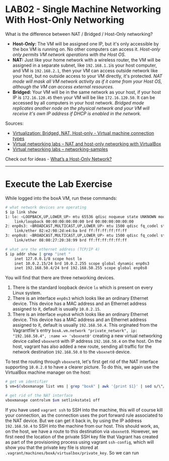 
<!--
Maintainer:   jeffskinnerbox@yahoo.com / www.jeffskinnerbox.me
Version:      0.0.1
-->



# LAB02 - Single Machine Networking With Host-Only Networking
What is the difference between NAT / Bridged / Host-Only networking?

* **Host-Only:** The VM will be assigned one IP, but it's only accessible by the box VM is running on.
No other computers can access it.
*Host-only only permits VM network operations with the Host OS.*
* **NAT:** Just like your home network with a wireless router,
the VM will be assigned in a separate subnet, like `192.168.1.1`is your host computer,
and VM is `192.168.2.1`, then your VM can access outside network like your host,
but no outside access to your VM directly, it's protected.
*NAT mode will mask all VM network activity as if it came from your Host OS, although the VM can access external resources.*
* **Bridged:** Your VM will be in the same network as your host,
if your host IP is `172.16.120.45` then your VM will be like `172.16.120.50`.
It can be accessed by all computers in your host network.
*Bridged mode replicates another node on the physical network and your VM will receive it's own IP address if DHCP is enabled in the network.*

Sources:
* [Virtualization: Bridged, NAT, Host-only - Virtual machine connection types](https://www.youtube.com/watch?v=XCkKDWMYHME)
* [Virtual networking labs – NAT and host-only networking with VirtualBox](https://leftasexercise.com/2019/12/13/virtual-networking-labs-nat-and-host-only-networking-with-virtualbox/)
* [Virtual networking labs – networking-samples](https://github.com/christianb93/networking-samples)


Check out for ideas - [What’s a Host-Only Network?](https://objectpartners.com/2018/01/18/exploring-a-host-only-network/)


------


# Execute the Lab Exercise
While logged into the boxA VM, run these commands:

```bash
# what network devices are operating
$ ip link show
1: lo: <LOOPBACK,UP,LOWER_UP> mtu 65536 qdisc noqueue state UNKNOWN mode DEFAULT group default qlen 1000
    link/loopback 00:00:00:00:00:00 brd 00:00:00:00:00:00
2: enp0s3: <BROADCAST,MULTICAST,UP,LOWER_UP> mtu 1500 qdisc fq_codel state UP mode DEFAULT group default qlen 1000
    link/ether 02:e2:98:2d:e4:ba brd ff:ff:ff:ff:ff:ff
3: enp0s8: <BROADCAST,MULTICAST,UP,LOWER_UP> mtu 1500 qdisc fq_codel state UP mode DEFAULT group default qlen 1000
    link/ether 08:00:27:20:38:99 brd ff:ff:ff:ff:ff:ff

# what are the ethernet address (TCP/IP 4)
$ ip addr show | grep "inet "
    inet 127.0.0.1/8 scope host lo
    inet 10.0.2.15/24 brd 10.0.2.255 scope global dynamic enp0s3
    inet 192.168.50.4/24 brd 192.168.50.255 scope global enp0s8
```

You will find that there are three networking devices.

1. There is the standard loopback device `lo` which is present on every Linux system.
2. There is an interface `enp0s3` which looks like an ordinary Ethernet device.
This device has a MAC address and an Ethernet address assigned to it, default is usually `10.0.2.15`.
3. There is an interface `enp0s8` which looks like an ordinary Ethernet device.
This device has a MAC address and an Ethernet address assigned to it, default is usually `192.168.50.4`.
This orginated from the Vagrantfile's entry
`boxA.vm.network "private_network", ip: "192.168.50.4", :name => 'vboxnet0'`
creating a new virtual networking device called `vboxnet0` with IP address `192.168.50.4` on the host.
On the host, vagrant has also added a new route,
sending all traffic for the network destination `192.168.50.0` to the `vboxnet0` device.

To test the routing through `vboxnet0`,
let's first get rid of the NAT interface supporting `10.0.2.0` to have a clearer picture.
To do this, we again use the VirtualBox machine manager on the host:

```bash
# get vm identifier
$ vm=$(vboxmanage list vms | grep "boxA" | awk '{print $1}' | sed s/\"//g)

# get rid of the NAT interface
vboxmanage controlvm $vm setlinkstate1 off
```

If you have used `vagrant ssh` to SSH into the machine,
this will of course kill your connection, as the connection uses the port forward rule associated to the NAT device.
But we can get it back in, by using the IP address `192.168.50.4` to SSH into the machine from our host.
This should work, as, on the host, we have a route to this destination via `vboxnet0`.
However, we first need the location of the private SSH key file that Vagrant has created
as part of the provisioning process using vagrant `ssh-config`,
which will show you that the private key file is stored at `.vagrant/machines/boxA/virtualbox/private_key`.
So we can run


